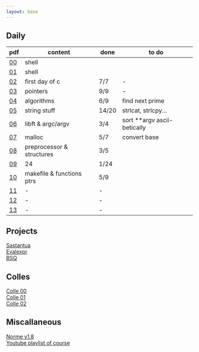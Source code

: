 ```yaml
---
layout: base
---
```


## Daily

| pdf | content | done | to do |
|---   |---      |---   |---     |
| [00](pdfs/j00.pdf) | shell | | |
| [01](pdfs/j01.pdf) | shell | | |
| [02](pdfs/j02.pdf) | first day of c | 7/7 | - |
| [03](pdfs/j03.pdf) | pointers | 9/9 | - |
| [04](pdfs/j04.pdf) | algorithms | 6/9 | find next prime |
| [05](pdfs/j05.pdf) | string stuff | 14/20 | strlcat, strlcpy... |
| [06](pdfs/j06.pdf) | libft & argc/argv | 3/4 | sort **argv ascii-betically |
| [07](pdfs/j07.pdf) | malloc | 5/7 | convert base |
| [08](pdfs/j08.pdf) | preprocessor & structures | 3/5 | |
| [09](pdfs/j09/ex00.pdf) | 24 | 1/24 | |
| [10](pdfs/j10.pdf) | makefile & functions ptrs | 5/9 | |
| [11](pdfs/j11.pdf) | - | - | |
| [12](pdfs/j12.pdf) | - | - | |
| [13](pdfs/j13.pdf) | - | - | |

## Projects

[Sastantua](pdfs/sastantua.pdf)  
[Evalexpr](pdfs/evalexpr.pdf)  
[BSQ](pdfs/bsq.pdf)  

## Colles

[Colle 00](pdfs/colle00.pdf)  
[Colle 01](pdfs/colle01.pdf)  
[Colle 02](pdfs/colle02.pdf)  

## Miscallaneous

[Norme v1.8](pdfs/norme42-v1.8.pdf)  
[Youtube playlist of course](https://www.youtube.com/watch?v=dm_ms3d5Jwc&list=PLIXVN1KHt2a7UuyDroq9QLJm0sMGfgDj8)  
